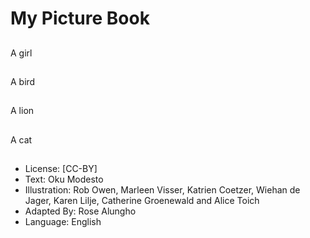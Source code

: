 # My Picture Book

##
A girl

##
A bird

##
A lion

##
A cat

##
* License: [CC-BY]
* Text: Oku Modesto
* Illustration: Rob Owen, Marleen Visser, Katrien Coetzer, Wiehan de Jager, Karen Lilje, Catherine Groenewald and Alice Toich
* Adapted By: Rose Alungho
* Language: English
